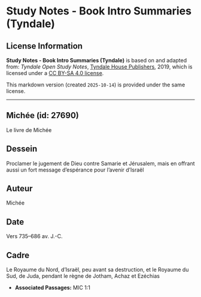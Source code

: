# Study Notes - Book Intro Summaries (Tyndale)

## License Information

**Study Notes - Book Intro Summaries (Tyndale)** is based on and adapted from: _Tyndale Open Study Notes_, [Tyndale House Publishers](https://tyndaleopenresources.com/), 2019, which is licensed under a [CC BY-SA 4.0 license](https://creativecommons.org/licenses/by-sa/4.0/legalcode.en).

This markdown version (created `2025-10-14`) is provided under the same license.



--------------------------------

## Michée (id: 27690)

Le livre de Michée

Dessein
-------

Proclamer le jugement de Dieu contre Samarie et Jérusalem, mais en offrant aussi un fort message d’espérance pour l’avenir d’Israël

Auteur
------

Michée

Date
----

Vers 735–686 av. J.\-C.

Cadre
-----

Le Royaume du Nord, d’Israël, peu avant sa destruction, et le Royaume du Sud, de Juda, pendant le règne de Jotham, Achaz et Ezéchias

* **Associated Passages:** MIC 1:1

